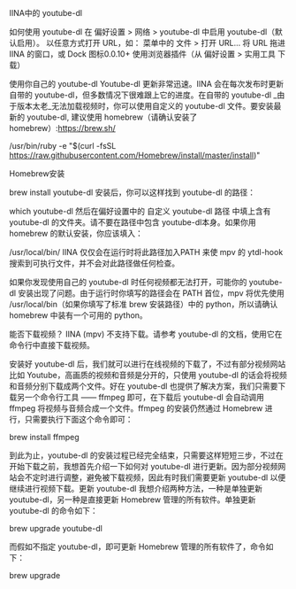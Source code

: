 IINA中的 youtube-dl

如何使用 youtube-dl
在 偏好设置 > 网络 > youtube-dl 中启用 youtube-dl（默认启用）。
以任意方式打开 URL，如：
菜单中的 文件 > 打开 URL…
将 URL 拖进 IINA 的窗口，或 Dock 图标0.0.10+
使用浏览器插件（从 偏好设置 > 实用工具 下载）

使用你自己的 youtube-dl
Youtube-dl 更新非常迅速。IINA 会在每次发布时更新自带的 youtube-dl，但多数情况下很难跟上它的进度。在自带的 youtube-dl _由于版本太老_无法加载视频时，你可以使用自定义的 youtube-dl 文件。要安装最新的 youtube-dl, 建议使用 homebrew（请确认安装了 homebrew）:https://brew.sh/

/usr/bin/ruby -e "$(curl -fsSL https://raw.githubusercontent.com/Homebrew/install/master/install)"

Homebrew安装

brew install youtube-dl
安装后，你可以这样找到 youtube-dl 的路径：

which youtube-dl
然后在偏好设置中的 自定义 youtube-dl 路径 中填上含有 youtube-dl 的文件夹。请不要在路径中包含 youtube-dl本身。如果你用 homebrew 的默认安装，你应该填入：

/usr/local/bin/
IINA 仅仅会在运行时将此路径加入PATH 来使 mpv 的 ytdl-hook 搜索到可执行文件，并不会对此路径做任何检查。

如果你发现使用自己的 youtube-dl 时任何视频都无法打开，可能你的 youtube-dl 安装出现了问题。由于运行时你填写的路径会在 PATH 首位，mpv 将优先使用 /usr/local/bin（如果你填写了标准 brew 安装路径）中的 python，所以请确认 homebrew 中装有一个可用的 python。

能否下载视频？
IINA (mpv) 不支持下载。请参考 youtube-dl 的文档，使用它在命令行中直接下载视频。

安装好 youtube-dl 后，我们就可以进行在线视频的下载了，不过有部分视频网站比如 Youtube，高画质的视频和音频是分开的，只使用 youtube-dl 的话会将视频和音频分别下载成两个文件。好在 youtube-dl 也提供了解决方案，我们只需要下载另一个命令行工具 —— ffmpeg 即可，在下载后 youtube-dl 会自动调用 ffmpeg 将视频与音频合成一个文件。ffmpeg 的安装仍然通过 Homebrew 进行，只需要执行下面这个命令即可：

brew install ffmpeg

到此为止，youtube-dl 的安装过程已经完全结束，只需要这样短短三步，不过在开始下载之前，我想首先介绍一下如何对 youtube-dl 进行更新。因为部分视频网站会不定时进行调整，避免被下载视频，因此有时我们需要更新 youtube-dl 以便继续进行视频下载。更新 youtube-dl 我想介绍两种方法，一种是单独更新 youtube-dl，另一种是直接更新 Homebrew 管理的所有软件。单独更新 youtube-dl 的命令如下：

brew upgrade youtube-dl

而假如不指定 youtube-dl，即可更新 Homebrew 管理的所有软件了，命令如下：

brew upgrade